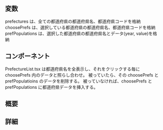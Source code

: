 ## 変数

prefectures は、全ての都道府県の都道府県名、都道府県コードを格納
choosePrefs は、選択している都道府県の都道府県名、都道府県コードを格納
prefPopulations は、選択した都道府県の都道府県名とデータ(year, value)を格納

## コンポーネント

PrefectureList.tsx は都道府県名を全表示し、それをクリックする毎に choosePrefs 内のデータと照らし合わせ。
被っていたら、その choosePrefs と prefPopulatioins のデータを削除する。
被っていなければ、choosePrefs と prefPopulations に都道府県データを挿入する。

## 概要

## 詳細
